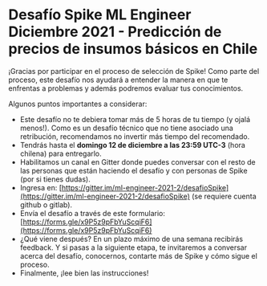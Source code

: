 # Desafío Spike ML Engineer Diciembre 2021 - Predicción de precios de insumos básicos en Chile

¡Gracias por participar en el proceso de selección de Spike! Como parte del proceso, este desafío nos ayudará a entender la manera en que te enfrentas a problemas y además podremos evaluar tus conocimientos. 

Algunos puntos importantes a considerar:

* Este desafío no te debiera tomar más de 5 horas de tu tiempo (y ojalá menos!). Como es un desafío técnico que no tiene asociado una retribución, recomendamos no invertir más tiempo del recomendado.
* Tendrás hasta el **domingo 12 de diciembre a las 23:59 UTC-3** (hora chilena) para entregarlo.
* Habilitamos un canal en Gitter donde puedes conversar con el resto de las personas que están haciendo el desafío y con personas de Spike (por si tienes dudas). 
* Ingresa en: [https://gitter.im/ml-engineer-2021-2/desafioSpike](https://gitter.im/ml-engineer-2021-2/desafioSpike) (se requiere cuenta github o gitlab).
* Envía el desafío a través de este formulario: [https://forms.gle/x9P5z9pFbYuScqiF6](https://forms.gle/x9P5z9pFbYuScqiF6)
* ¿Qué viene después?
En un plazo máximo de una semana recibirás feedback. Y si pasas a la siguiente etapa, te invitaremos a conversar acerca del desafío, conocernos, contarte más de Spike y cómo sigue el proceso.
* Finalmente, ¡lee bien las instrucciones!

